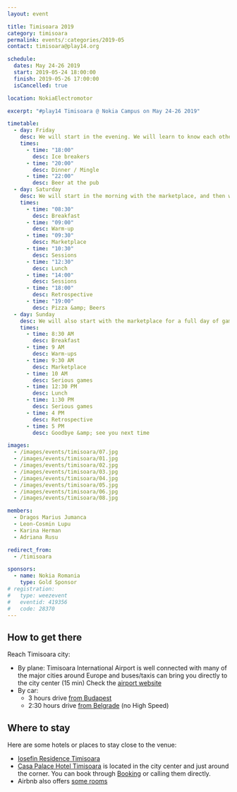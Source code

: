 ```yaml
---
layout: event

title: Timisoara 2019
category: timisoara
permalink: events/:categories/2019-05
contact: timisoara@play14.org

schedule:
  dates: May 24-26 2019
  start: 2019-05-24 18:00:00
  finish: 2019-05-26 17:00:00
  isCancelled: true

location: NokiaElectromotor

excerpt: "#play14 Timisoara @ Nokia Campus on May 24-26 2019"

timetable:
  - day: Friday
    desc: We will start in the evening. We will learn to know each other and share a nice dinner all together.
    times:
      - time: "18:00"
        desc: Ice breakers
      - time: "20:00"
        desc: Dinner / Mingle
      - time: "22:00"
        desc: Beer at the pub
  - day: Saturday
    desc: We will start in the morning with the marketplace, and then we will play games all day long.
    times:
      - time: "08:30"
        desc: Breakfast
      - time: "09:00"
        desc: Warm-up
      - time: "09:30"
        desc: Marketplace
      - time: "10:30"
        desc: Sessions
      - time: "12:30"
        desc: Lunch
      - time: "14:00"
        desc: Sessions
      - time: "18:00"
        desc: Retrospective
      - time: "19:00"
        desc: Pizza &amp; Beers
  - day: Sunday
    desc: We will also start with the marketplace for a full day of games. Whoever needs to catch a plane can leave earlier.
    times:
      - time: 8:30 AM
        desc: Breakfast
      - time: 9 AM
        desc: Warm-ups
      - time: 9:30 AM
        desc: Marketplace
      - time: 10 AM
        desc: Serious games
      - time: 12:30 PM
        desc: Lunch
      - time: 1:30 PM
        desc: Serious games
      - time: 4 PM
        desc: Retrospective
      - time: 5 PM
        desc: Goodbye &amp; see you next time

images:
  - /images/events/timisoara/07.jpg
  - /images/events/timisoara/01.jpg
  - /images/events/timisoara/02.jpg
  - /images/events/timisoara/03.jpg
  - /images/events/timisoara/04.jpg
  - /images/events/timisoara/05.jpg
  - /images/events/timisoara/06.jpg
  - /images/events/timisoara/08.jpg

members:
  - Dragos Marius Jumanca
  - Leon-Cosmin Lupu
  - Karina Herman
  - Adriana Rusu

redirect_from:
  - /timisoara

sponsors:
  - name: Nokia Romania
    type: Gold Sponsor
# registration:
#   type: weezevent
#   eventid: 419356
#   code: 28370
---
```


## How to get there

Reach Timisoara city:

- <i class='fa fa-plane fa-2x fa-fw'></i>
  By plane: Timisoara International Airport is well connected with many of the major cities around Europe and buses/taxis can bring you directly to the city center (15 min)
  Check the [airport website](http://aerotim.ro/)
- <i class='fa fa-automobile fa-2x fa-fw'></i>
  By car:
  - 3 hours drive [from Budapest](<https://www.google.lu/maps/dir/Budapest,+Hungary/Nokia+(ex-Alcatel+Lucent),+Bulevardul+Republicii,+Timi%C8%99oara,+Timi%C8%99+County,+Romania/@46.6228373,18.9450191,8z/data=!3m1!4b1!4m14!4m13!1m5!1m1!1s0x4741c334d1d4cfc9:0x400c4290c1e1160!2m2!1d19.040235!2d47.497912!1m5!1m1!1s0x47455d7b2821e4ad:0x9eeb89884ab984db!2m2!1d21.21106!2d45.750903!3e0?hl=en>)
  - 2:30 hours drive [from Belgrade](<https://www.google.lu/maps/dir/Belgrade,+Serbia/Nokia+(ex-Alcatel+Lucent),+Bulevardul+Republicii,+Timi%C8%99oara,+Timi%C8%99+County,+Romania/@45.268278,20.1049334,9z/data=!3m1!4b1!4m13!4m12!1m5!1m1!1s0x475a7aa3d7b53fbd:0x1db8645cf2177ee4!2m2!1d20.4489216!2d44.786568!1m5!1m1!1s0x47455d7b2821e4ad:0x9eeb89884ab984db!2m2!1d21.21106!2d45.750903?hl=en>) (no High Speed)

<div class='two spacing'></div>

## Where to stay

Here are some hotels or places to stay close to the venue:

- <i class='fa fa-hotel fa-2x fa-fw'></i>
  [Iosefin Residence Timisoara](http://iosefinresidence.ro/)
- <i class='fa fa-hotel fa-2x fa-fw'></i>
  [Casa Palace Hotel Timisoara](http://hoteltimisoara.ro/ro/) is located in the city center and just around the corner.
  You can book through [Booking](http://www.booking.com) or calling them directly.
- <i class='fa fa-globe fa-2x fa-fw'></i>
  Airbnb also offers [some rooms](https://www.airbnb.com/s/Timi%C8%99oara--Timi%C8%99-County--Romania?guests=1&adults=1&children=0&infants=0&place_id=ChIJp7UPy31nRUcRSWeTc2Svf1M&checkin=07%2F14%2F2018&source=bb&page=1&allow_override%5B%5D=&checkout=07%2F16%2F2018&ss_id=u7iwpyhm&s_tag=-4PtH6fC)

